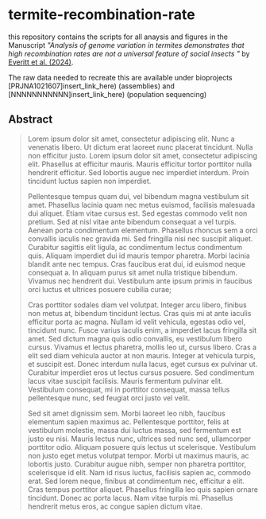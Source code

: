 # termite-recombination-rate


this repository contains the scripts for all anaysis and figures in the Manuscript _"Analysis of genome variation in termites demonstrates that high recombination rates are not a universal feature of social insects
"_ by [Everitt et al. (2024)](insert_link_here/DOI).

The raw data needed to recreate this are available under bioprojects [PRJNA1021607]insert_link_here) (assemblies) and [NNNNNNNNNNN]insert_link_here) (population sequencing)


## Abstract

>Lorem ipsum dolor sit amet, consectetur adipiscing elit. Nunc a venenatis libero. Ut dictum erat laoreet nunc placerat tincidunt. Nulla non efficitur justo. Lorem ipsum dolor sit amet, consectetur adipiscing elit. Phasellus at efficitur mauris. Mauris efficitur tortor porttitor nulla hendrerit efficitur. Sed lobortis augue nec imperdiet interdum. Proin tincidunt luctus sapien non imperdiet.
>
>Pellentesque tempus quam dui, vel bibendum magna vestibulum sit amet. Phasellus lacinia quam nec metus euismod, facilisis malesuada dui aliquet. Etiam vitae cursus est. Sed egestas commodo velit non pretium. Sed at nisl vitae ante bibendum consequat a vel turpis. Aenean porta condimentum elementum. Phasellus rhoncus sem a orci convallis iaculis nec gravida mi. Sed fringilla nisi nec suscipit aliquet. Curabitur sagittis elit ligula, ac condimentum lectus condimentum quis. Aliquam imperdiet dui id mauris tempor pharetra. Morbi lacinia blandit ante nec tempus. Cras faucibus erat dui, id euismod neque consequat a. In aliquam purus sit amet nulla tristique bibendum. Vivamus nec hendrerit dui. Vestibulum ante ipsum primis in faucibus orci luctus et ultrices posuere cubilia curae;
>
>Cras porttitor sodales diam vel volutpat. Integer arcu libero, finibus non metus at, bibendum tincidunt lectus. Cras quis mi at ante iaculis efficitur porta ac magna. Nullam id velit vehicula, egestas odio vel, tincidunt nunc. Fusce varius iaculis enim, a imperdiet lacus fringilla sit amet. Sed dictum magna quis odio convallis, eu vestibulum libero cursus. Vivamus et lectus pharetra, mollis leo ut, cursus libero. Cras a elit sed diam vehicula auctor at non mauris. Integer at vehicula turpis, et suscipit est. Donec interdum nulla lacus, eget cursus ex pulvinar ut. Curabitur imperdiet eros ut lectus cursus posuere. Sed condimentum lacus vitae suscipit facilisis. Mauris fermentum pulvinar elit. Vestibulum consequat, mi in porttitor consequat, massa tellus pellentesque nunc, sed feugiat orci justo vel velit.
>
>Sed sit amet dignissim sem. Morbi laoreet leo nibh, faucibus elementum sapien maximus ac. Pellentesque porttitor, felis at vestibulum molestie, massa dui luctus massa, sed fermentum est justo eu nisi. Mauris lectus nunc, ultrices sed nunc sed, ullamcorper porttitor odio. Aliquam posuere quis lectus ut scelerisque. Vestibulum non justo eget metus volutpat tempor. Morbi ut maximus mauris, ac lobortis justo. Curabitur augue nibh, semper non pharetra porttitor, scelerisque id elit. Nam id risus luctus, facilisis sapien ac, commodo erat. Sed lorem neque, finibus at condimentum nec, efficitur a elit. Cras tempus porttitor aliquet. Phasellus fringilla leo quis sapien ornare tincidunt. Donec ac porta lacus. Nam vitae turpis mi. Phasellus hendrerit metus eros, ac congue sapien dictum vitae.
